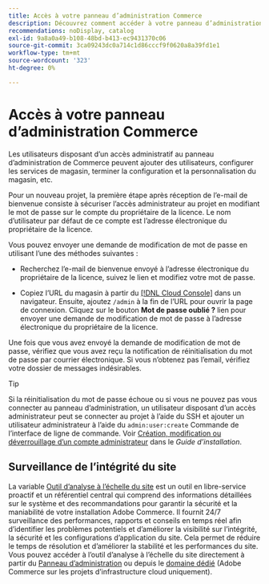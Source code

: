 ```yaml
---
title: Accès à votre panneau d’administration Commerce
description: Découvrez comment accéder à votre panneau d’administration Commerce.
recommendations: noDisplay, catalog
exl-id: 9a8a0a49-b108-48bd-b413-ec9431370c06
source-git-commit: 3ca09243dc0a714c1d86cccf9f0620a8a39fd1e1
workflow-type: tm+mt
source-wordcount: '323'
ht-degree: 0%

---
```


# Accès à votre panneau d’administration Commerce

Les utilisateurs disposant d’un accès administratif au panneau d’administration de Commerce peuvent ajouter des utilisateurs, configurer les services de magasin, terminer la configuration et la personnalisation du magasin, etc.

Pour un nouveau projet, la première étape après réception de l’e-mail de bienvenue consiste à sécuriser l’accès administrateur au projet en modifiant le mot de passe sur le compte du propriétaire de la licence. Le nom d’utilisateur par défaut de ce compte est l’adresse électronique du propriétaire de la licence.

Vous pouvez envoyer une demande de modification de mot de passe en utilisant l’une des méthodes suivantes :

- Recherchez l’e-mail de bienvenue envoyé à l’adresse électronique du propriétaire de la licence, suivez le lien et modifiez votre mot de passe.

- Copiez l’URL du magasin à partir du [[!DNL Cloud Console]](../cloud-guide/project/overview.md) dans un navigateur. Ensuite, ajoutez `/admin` à la fin de l’URL pour ouvrir la page de connexion. Cliquez sur le bouton **Mot de passe oublié ?** lien pour envoyer une demande de modification de mot de passe à l’adresse électronique du propriétaire de la licence.

Une fois que vous avez envoyé la demande de modification de mot de passe, vérifiez que vous avez reçu la notification de réinitialisation du mot de passe par courrier électronique. Si vous n’obtenez pas l’email, vérifiez votre dossier de messages indésirables.

>[!TIP]
>
>Si la réinitialisation du mot de passe échoue ou si vous ne pouvez pas vous connecter au panneau d’administration, un utilisateur disposant d’un accès administrateur peut se connecter au projet à l’aide du SSH et ajouter un utilisateur administrateur à l’aide du `admin:user:create` Commande de l’interface de ligne de commande. Voir [Création, modification ou déverrouillage d’un compte administrateur](https://experienceleague.adobe.com/docs/commerce-operations/installation-guide/tutorials/admin.html) dans le _Guide d’installation_.

## Surveillance de l’intégrité du site

La variable [Outil d’analyse à l’échelle du site](https://experienceleague.adobe.com/en/docs/commerce-operations/tools/site-wide-analysis-tool/intro) est un outil en libre-service proactif et un référentiel central qui comprend des informations détaillées sur le système et des recommandations pour garantir la sécurité et la maniabilité de votre installation Adobe Commerce. Il fournit 24/7 surveillance des performances, rapports et conseils en temps réel afin d’identifier les problèmes potentiels et d’améliorer la visibilité sur l’intégrité, la sécurité et les configurations d’application du site. Cela permet de réduire le temps de résolution et d’améliorer la stabilité et les performances du site. Vous pouvez accéder à l’outil d’analyse à l’échelle du site directement à partir du [Panneau d’administration](https://experienceleague.adobe.com/en/docs/commerce-operations/tools/site-wide-analysis-tool/access#option-2-logging-in-to-your-site-wide-analysis-tool-dashboard-from-your-stores-admin-panel) ou depuis le [domaine dédié](https://experienceleague.adobe.com/en/docs/commerce-operations/tools/site-wide-analysis-tool/access#option-1-logging-in-to-your-site-wide-analysis-tool-dashboard-directly-from-the-site-wide-analysis-tool-domain-for-adobe-commerce-on-cloud-infrastructure-only) (Adobe Commerce sur les projets d’infrastructure cloud uniquement).
